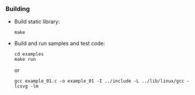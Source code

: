### Building

- Build static library:

   ```
   make
   ```

- Build and run samples and test code:

   ```
   cd examples
   make run
   ```
   or

   ```
   gcc example_01.c -o example_01 -I ../include -L ../lib/linux/gcc -lcsvg -lm
   ```
